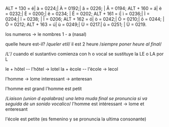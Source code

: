 
ALT + 130 = é| à = 0224;| À = 0192;| â = 0226; | Â = 0194;
ALT + 160 = á| è = 0232;| È = 0200;| ê = 0234; | Ê = 0202;
ALT + 161 = í| ì = 0236;| Ì = 0204;| î = 0238; | Î = 0206;
ALT + 162 = ó| ò = 0242;| Ò = 0210;| ô = 0244; | Ô = 0212;
ALT + 163 = ú| ù = 0249;| Ù = 0217.| û = 0251; | Û = 0219.

los numeros -> le nombres
1 - a (nasal)


quelle heure est-il? /*queler etil*/
il est 2 heure /*siempre poner heure al final*/

/*L'*/
cuando el sustantivo  comienza con h o vocal se sustituye la LE o LA por L

le + hôtel -- l'hôtel -> lotel
la + ècole -- l'ècole -> lecol

l'homme -> lome
interessant -> anteresan

l'homme est grand
l'homme est petit

/*Liaison (union d epalabras) una letra muda final se pronuncia si va seguida de un sonido vocalico*/
l'homme est intéressant -> lome et enteresant

l'école est petite (es femenino y se pronuncia la ultima consonante)
